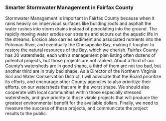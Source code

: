 ### Smarter Stormwater Management in Fairfax County

Stormwater Management is important in Fairfax County because when it rains heavily on impervious surfaces like building roofs and asphalt the water rushes into storm drains instead of percolating into the ground.  The rapidly moving water erodes our streams and scours out the aquatic life in the streams. Erosion also carries sediment and associated nutrients into the Potomac River, and eventually the Chesapeake Bay, making it tougher to restore the natural resources of the Bay, which we cherish. Fairfax County has 30 watersheds, each with a management plan listing often dozens of potential projects, but those projects are not ranked.  About a third of our County’s watersheds are in good shape, a third of them are not too bad, but another third are in truly bad shape.  As a Director of the Northern Virginia Soil and Water Conservation District, I will advocate that the Board prioritize its efforts, and encourage other County agencies to also prioritize their efforts, on our watersheds that are in the worst shape. We should also cooperate with local communities within those especially stressed watersheds, and give priority to those viable projects that will produce the greatest environmental benefit for the available dollars. Finally, we need to measure the success of these projects, and communicate the project results to the public.
